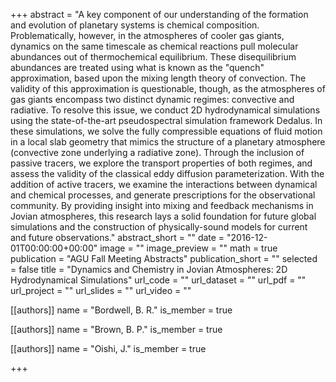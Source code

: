 +++
abstract = "A key component of our understanding of the formation and evolution of planetary systems is chemical composition. Problematically, however, in the atmospheres of cooler gas giants, dynamics on the same timescale as chemical reactions pull molecular abundances out of thermochemical equilibrium. These disequilibrium abundances are treated using what is known as the \"quench\" approximation, based upon the mixing length theory of convection. The validity of this approximation is questionable, though, as the atmospheres of gas giants encompass two distinct dynamic regimes: convective and radiative. To resolve this issue, we conduct 2D hydrodynamical simulations using the state-of-the-art pseudospectral simulation framework Dedalus. In these simulations, we solve the fully compressible equations of fluid motion in a local slab geometry that mimics the structure of a planetary atmosphere (convective zone underlying a radiative zone). Through the inclusion of passive tracers, we explore the transport properties of both regimes, and assess the validity of the classical eddy diffusion parameterization. With the addition of active tracers, we examine the interactions between dynamical and chemical processes, and generate prescriptions for the observational community. By providing insight into mixing and feedback mechanisms in Jovian atmospheres, this research lays a solid foundation for future global simulations and the construction of physically-sound models for current and future observations."
abstract_short = ""
date = "2016-12-01T00:00:00+00:00"
image = ""
image_preview = ""
math = true
publication = "AGU Fall Meeting Abstracts"
publication_short = ""
selected = false
title = "Dynamics and Chemistry in Jovian Atmospheres: 2D Hydrodynamical Simulations"
url_code = ""
url_dataset = ""
url_pdf = ""
url_project = ""
url_slides = ""
url_video = ""



[[authors]]
    name = "Bordwell, B. R."
    is_member = true


[[authors]]
    name = "Brown, B. P."
    is_member = true


[[authors]]
    name = "Oishi, J."
    is_member = true

+++
 
